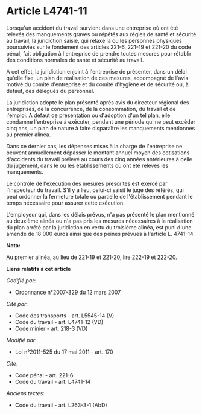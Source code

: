 # Article L4741-11

Lorsqu'un accident du travail survient dans une entreprise où ont été relevés des manquements graves ou répétés aux règles de
santé et sécurité au travail, la juridiction saisie, qui relaxe la ou les personnes physiques poursuivies sur le fondement
des articles 221-6, 221-19 et 221-20 du code pénal, fait obligation à l'entreprise de prendre toutes mesures pour rétablir
des conditions normales de santé et sécurité au travail.

A cet effet, la juridiction enjoint à l'entreprise de présenter, dans un délai qu'elle fixe, un plan de réalisation de ces
mesures, accompagné de l'avis motivé du comité d'entreprise et du comité d'hygiène et de sécurité ou, à défaut, des délégués
du personnel.

La juridiction adopte le plan présenté après avis du directeur régional des entreprises, de la concurrence, de la
consommation, du travail et de l'emploi. A défaut de présentation ou d'adoption d'un tel plan, elle condamne l'entreprise à
exécuter, pendant une période qui ne peut excéder cinq ans, un plan de nature à faire disparaître les manquements mentionnés
au premier alinéa.

Dans ce dernier cas, les dépenses mises à la charge de l'entreprise ne peuvent annuellement dépasser le montant annuel moyen
des cotisations d'accidents du travail prélevé au cours des cinq années antérieures à celle du jugement, dans le ou les
établissements où ont été relevés les manquements.

Le contrôle de l'exécution des mesures prescrites est exercé par l'inspecteur du travail. S'il y a lieu, celui-ci saisit le
juge des référés, qui peut ordonner la fermeture totale ou partielle de l'établissement pendant le temps nécessaire pour
assurer cette exécution.

L'employeur qui, dans les délais prévus, n'a pas présenté le plan mentionné au deuxième alinéa ou n'a pas pris les mesures
nécessaires à la réalisation du plan arrêté par la juridiction en vertu du troisième alinéa, est puni d'une amende de 18 000
euros ainsi que des peines prévues à l'article L. 4741-14.

**Nota:**

Au premier alinéa, au lieu de 221-19 et 221-20, lire 222-19 et 222-20.

**Liens relatifs à cet article**

_Codifié par_:

  - Ordonnance n°2007-329 du 12 mars 2007

_Cité par_:

  - Code des transports - art. L5545-14 (V)
  - Code du travail - art. L4741-12 (VD)
  - Code minier - art. 218-3 (VD)

_Modifié par_:

  - Loi n°2011-525 du 17 mai 2011 - art. 170

_Cite_:

  - Code pénal - art. 221-6
  - Code du travail - art. L4741-14

_Anciens textes_:

  - Code du travail - art. L263-3-1 (AbD)
